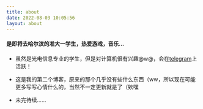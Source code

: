 ```yaml
---
title: about
date: 2022-08-03 10:05:56
layout: about
---
```


#### 是即将去哈尔滨的准大一学生，热爱游戏，音乐...

+ 虽然是光电信息专业的学生，但是对计算机很有兴趣@w@，会在[telegram](https://t.me/aldric_li)上活跃！

+ 这是我的第二个博客，原来的那个几乎没有些什么东西（ww，所以现在可能更多写写心情什么的，当然不一定更新就是了（欸嘿

+ 未完待续......
